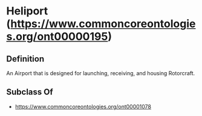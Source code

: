 # Heliport (https://www.commoncoreontologies.org/ont00000195)

## Definition
An Airport that is designed for launching, receiving, and housing Rotorcraft.

## Subclass Of
- https://www.commoncoreontologies.org/ont00001078

